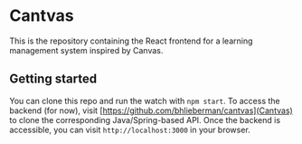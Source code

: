 # Cantvas

This is the repository containing the React frontend for a learning management system inspired by Canvas.

## Getting started

You can clone this repo and run the watch with `npm start`. To access the backend (for now), visit [https://github.com/bhlieberman/cantvas](Cantvas) to clone the corresponding Java/Spring-based API. Once the backend is accessible, you can visit `http://localhost:3000` in your browser.